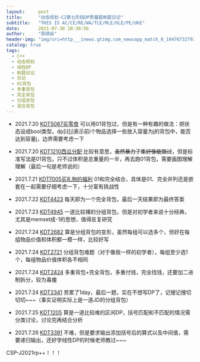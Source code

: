 ```yaml
---
layout:     post
title:      "动态规划-C2第七阶段DP质量题刷题日记"
subtitle:   "THIS IS AC/CE/RE/WA/TLE/MLE/OLE/PE/UKE"
date:       2021-07-30 10:30:56
author:     "周琪岳"
header-img: "img/src=http___inews.gtimg.com_newsapp_match_0_10476732793_0.jpg&refer=http___inews.gtimg.jpg"
catalog: true
tags: 
  - C++
  - 动态规划
  - 线性DP
  - 刷题日记
  - 日记
  - 01背包
  - 多重背包
  - 完全背包
  - 分组背包
  - 混合背包
---
```

- 2021.7.20 [KDT5087买零食](https://ke.codingtang.com/#/problem/problemSub?id=5087) 可以用01背包过，但是有一种有趣的做法：把状态设成bool类型，dp\[i]\[j]表示前i个物品选择一些放入容量为j的背包中，能否达到容量j，边界需要考虑一下
- 2021.7.20 [KDT1210西瓜分配](https://ke.codingtang.com/#/problem/problemSub?id=1210) 比较有意思，~~虽然暴力子集好像能飘过~~，但是标准写法是01背包，只不过体积是总重量的一半，再去跑01背包，需要画图理解理解（最后一句是老师说的）
- 2021.7.21 [KDT7005买礼物的福利](https://ke.codingtang.com/#/problem/problemSub?id=7005) 01和完全结合，具体是01、完全并列还是嵌套在一起需要仔细考虑一下，十分富有挑战性 
- 2021.7.22 [KDT4423](https://ke.codingtang.com/#/problem/problemSub?id=4423) 每天即为一个完全背包，最后一天结果即为最终答案

- 2021.7.23 [KDT4945](https://ke.codingtang.com/#/problem/problemSub?id=4945) 一道比较裸的分组背包，但是对初学者来说十分经典，尤其是memset成-1的思想，值得反复研究
- 2021.7.24 [KDT2682](https://ke.codingtang.com/#/problem/problemSub?id=2682) 算是分组背包的变形，虽然每组可以选多个，但好在每组物品价值和体积都一模一样，比较好写
- 2021.7.24 [KDT2721](https://ke.codingtang.com/#/problem/problemSub?id=2721) 分组背包难题（对于像我一样的初学者），每组至少选1个，每组物品价值体积各不相同
- 2021.7.24 [KDT2424](https://ke.codingtang.com/#/problem/problemSub?id=2424) 多重背包+完全背包，多重付钱，完全找钱，还要加二进制拆分，较为毒瘤
- 2021.7.24 [KDT2341](https://ke.codingtang.com/#/problem/problemSub?id=2341) 劳累了1day，最后一题，实在不想写DP了，记搜记搜切切切~~~（事实证明实际上是一道JD的分组背包）
- 2021.7.25 [KDT1205](https://ke.codingtang.com/#/problem/problemSub?id=1205) 算是一道比较难的区间DP，括号匹配和不匹配的情况需分类讨论，讨论完再结合分析
- 2021.7.26 [KDT3391](https://ke.codingtang.com/#/problem/problemSub?id=3391) 不难，但是要求输出添加括号后的算式以及中间值，需要递归输出，还好学线性DP的时候老师教过~~~

CSP-J2021rp++！！！
